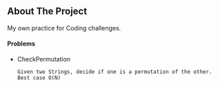 <!-- ABOUT THE PROJECT -->
## About The Project
  My own practice for Coding challenges.

#### Problems 
* CheckPermutation
      
      Given two Strings, decide if one is a permutation of the other.  Best case O(N)
